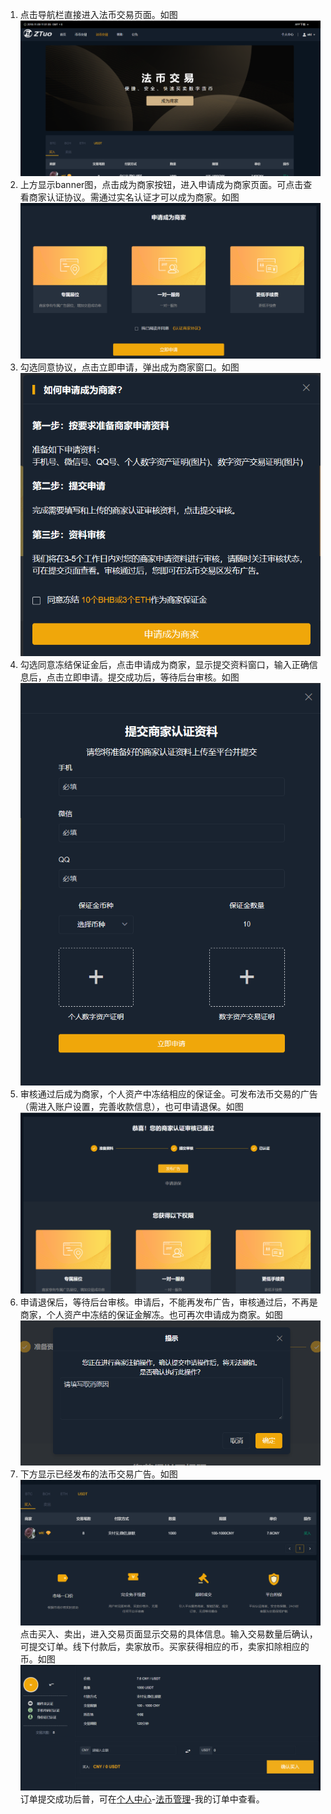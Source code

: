 1. 点击导航栏直接进入法币交易页面。如图![](/ZTuo/assets/import36.png)
2. 上方显示banner图，点击成为商家按钮，进入申请成为商家页面。可点击查看商家认证协议。需通过实名认证才可以成为商家。如图![](/ZTuo/assets/import37.png)
3. 勾选同意协议，点击立即申请，弹出成为商家窗口。如图![](/ZTuo/assets/import38.png)
4. 勾选同意冻结保证金后，点击申请成为商家，显示提交资料窗口，输入正确信息后，点击立即申请。提交成功后，等待后台审核。如图![](/ZTuo/assets/import39.png)
5. 审核通过后成为商家，个人资产中冻结相应的保证金。可发布法币交易的广告（需进入账户设置，完善收款信息），也可申请退保。如图![](/ZTuo/assets/import40.png)
6. 申请退保后，等待后台审核。申请后，不能再发布广告，审核通过后，不再是商家，个人资产中冻结的保证金解冻。也可再次申请成为商家。如图![](/ZTuo/assets/import41.png)
7. 下方显示已经发布的法币交易广告。如图![](/ZTuo/assets/import42.png)点击买入、卖出，进入交易页面显示交易的具体信息。输入交易数量后确认，可提交订单。线下付款后，卖家放币。买家获得相应的币，卖家扣除相应的币。如图![](/ZTuo/assets/import43.png)订单提交成功后普，可在[个人中心](/ZTuo/ge-ren-zhong-xin.md)-[法币管理](/ZTuo/ge-ren-zhong-xin/fa-bi-guan-li.md)-我的订单中查看。



